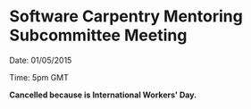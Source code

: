 # Software Carpentry Mentoring Subcommittee Meeting

Date: 01/05/2015

Time: 5pm GMT

**Cancelled because is International Workers' Day.**
